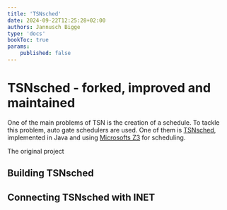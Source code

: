 ```yaml
---
title: 'TSNsched'
date: 2024-09-22T12:25:28+02:00
authors: Jannusch Bigge
type: 'docs'
bookToc: true
params:
    published: false
---
```

# TSNsched - forked, improved and maintained
One of the main problems of TSN is the creation of a schedule.
To tackle this problem, auto gate schedulers are used.
One of them is [TSNsched](https://github.com/ACassimiro/TSNsched/), implemented in Java and using [Microsofts Z3](https://github.com/Z3Prover/z3) for scheduling.

The original project 

## Building TSNsched

## Connecting TSNsched with INET
